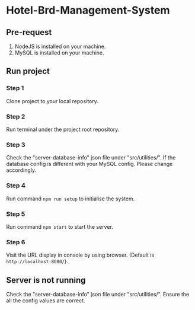 # Hotel-Brd-Management-System

## Pre-request
1. NodeJS is installed on your machine.
2. MySQL is installed on your machine.

## Run project

### Step 1
Clone project to your local repository.

### Step 2
Run terminal under the project root repository.

### Step 3
Check the "server-database-info" json file under "src/utilities/". If the database config is different with your MySQL config. Please change accordingly.

### Step 4
Run command `npm run setup` to initialise the system.

### Step 5
Run command `npm start` to start the server.

### Step 6
Visit the URL display in console by using browser. (Default is `http://localhost:8080/`).

## Server is not running
Check the "server-database-info" json file under "src/utilities/". Ensure the all the config values are correct.